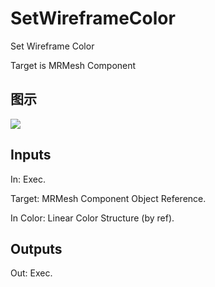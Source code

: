 # SetWireframeColor

Set Wireframe Color

Target is MRMesh Component

## 图示

![]($-20221218-20052370.png)

## Inputs

In: Exec.

Target: MRMesh Component Object Reference.

In Color: Linear Color Structure (by ref).  

## Outputs

Out: Exec.

